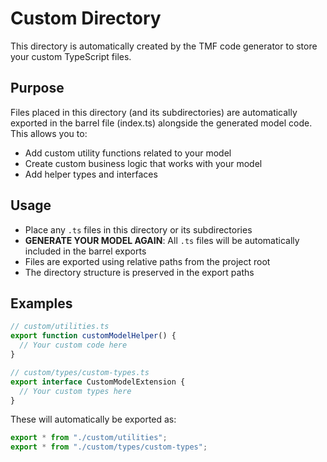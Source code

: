 # Custom Directory

This directory is automatically created by the TMF code generator to store your custom TypeScript files.

## Purpose

Files placed in this directory (and its subdirectories) are automatically exported in the barrel file (index.ts)
alongside the generated model code. This allows you to:

- Add custom utility functions related to your model
- Create custom business logic that works with your model
- Add helper types and interfaces

## Usage

- Place any `.ts` files in this directory or its subdirectories
- **GENERATE YOUR MODEL AGAIN**: All `.ts` files will be automatically included in the barrel exports
- Files are exported using relative paths from the project root
- The directory structure is preserved in the export paths

## Examples

```typescript
// custom/utilities.ts
export function customModelHelper() {
  // Your custom code here
}

// custom/types/custom-types.ts
export interface CustomModelExtension {
  // Your custom types here
}
```

These will automatically be exported as:

```typescript
export * from "./custom/utilities";
export * from "./custom/types/custom-types";
```
